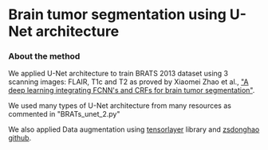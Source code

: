 # Brain tumor segmentation using U-Net architecture

### About the method
We applied U-Net architecture to train BRATS 2013 dataset using 3 scanning images: FLAIR, T1c and T2 as proved by Xiaomei Zhao et al., ["A deep learning integrating FCNN's and CRFs for brain tumor segmentation"](https://arxiv.org/ftp/arxiv/papers/1702/1702.04528.pdf).

We used many types of U-Net architecture from many resources as commented in "BRATs_unet_2.py"

We also applied Data augmentation using [tensorlayer](https://github.com/zsdonghao/tensorlayer) library and [zsdonghao github](https://github.com/zsdonghao/u-net-brain-tumor).
